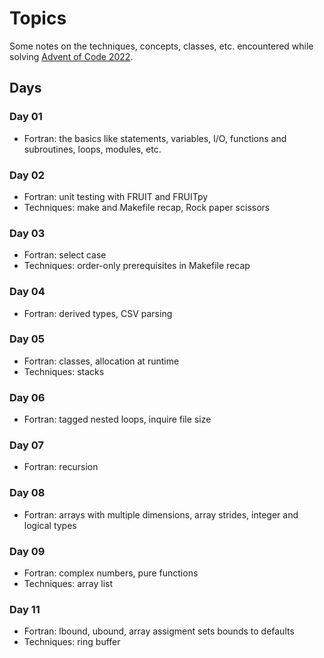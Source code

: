 # Topics

Some notes on the techniques, concepts, classes, etc. encountered while solving [Advent of Code 2022](https://adventofcode.com/2022).

## Days

### Day 01
* Fortran: the basics like statements, variables, I/O, functions and subroutines, loops, modules, etc.

### Day 02
* Fortran: unit testing with FRUIT and FRUITpy
* Techniques: make and Makefile recap, Rock paper scissors

### Day 03
* Fortran: select case
* Techniques: order-only prerequisites in Makefile recap

### Day 04
* Fortran: derived types, CSV parsing

### Day 05
* Fortran: classes, allocation at runtime
* Techniques: stacks

### Day 06
* Fortran: tagged nested loops, inquire file size

### Day 07
* Fortran: recursion

### Day 08
* Fortran: arrays with multiple dimensions, array strides, integer and logical types

### Day 09
* Fortran: complex numbers, pure functions
* Techniques: array list

### Day 11
* Fortran: lbound, ubound, array assigment sets bounds to defaults
* Techniques: ring buffer
